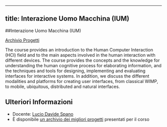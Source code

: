 
---
title: Interazione Uomo Macchina (IUM)
---

##Interazione Uomo Macchina (IUM)

[Archivio Progetti](IUM-project-archive/default.it.md)

The course provides an introduction to the Human Computer Interaction (HCI)
field and to the main aspects involved in the human interaction with
different devices. The course provides the concepts and the knowledge
for understanding the human cognitive process for elaborating information,
and the techniques and tools for designing, implementing and evaluating
interfaces for interactive systems. In addition, we discuss the different
modalities and platforms for creating user interfaces, from classical WIMP,
to mobile, ubiquitous, distributed and natural interfaces.

## Ulteriori Informazioni
* Docente: [Lucio Davide Spano](https://www.unica.it/unica/page/it/luciod_spano)
* È disponibile [un archivio dei migliori progetti](IUM-project-archive/default.it.md)
  presentati per il corso   